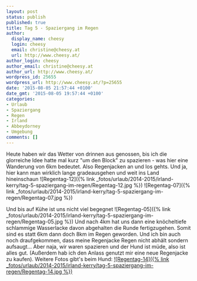 ```yaml
---
layout: post
status: publish
published: true
title: Tag 5 - Spaziergang im Regen
author:
  display_name: cheesy
  login: cheesy
  email: christine@cheesy.at
  url: http://www.cheesy.at/
author_login: cheesy
author_email: christine@cheesy.at
author_url: http://www.cheesy.at/
wordpress_id: 25655
wordpress_url: http://www.cheesy.at/?p=25655
date: '2015-08-05 21:57:44 +0100'
date_gmt: '2015-08-05 19:57:44 +0100'
categories:
- Urlaub
- Spaziergang
- Regen
- Irland
- Abbeydorney
- Umgebung
comments: []
---
```

Heute haben wir das Wetter von drinnen aus genossen, bis ich die glorreiche Idee hatte mal kurz "um den Block" zu spazieren - was hier eine Wanderung von 6km bedeutet. Also Regenjacken an und los gehts.
Und ja, hier kann man wirklich lange gradeausgehen und weit ins Land hineinschaun
![Regentag-12]({% link _fotos/urlaub/2014-2015/irland-kerry/tag-5-spaziergang-im-regen/Regentag-12.jpg %})
 ![Regentag-07]({% link _fotos/urlaub/2014-2015/irland-kerry/tag-5-spaziergang-im-regen/Regentag-07.jpg %})
<!--more-->
Und bis auf Kühe ist uns nicht viel begegnet
![Regentag-05]({% link _fotos/urlaub/2014-2015/irland-kerry/tag-5-spaziergang-im-regen/Regentag-05.jpg %})
Und nach 4km hat uns dann eine knöcheltiefe schlammige Wasserlacke davon abgehalten die Runde fertigzugehen. Somit sind es statt 6km dann doch 8km im Regen geworden. Und ich bin auch noch draufgekommen, dass meine Regenjacke Regen nicht abhält sondern aufsaugt...
Aber naja, wir waren spazieren und der Hund ist müde, also ist alles gut. (Außerdem hab ich den Anlass genutzt mir eine neue Regenjacke zu kaufen).
Weitere Fotos gibt's beim Hund:
[![Regentag-14]({% link _fotos/urlaub/2014-2015/irland-kerry/tag-5-spaziergang-im-regen/Regentag-14.jpg %})](http://www.cheesy.at/fotos/urlaub/irland-kerry/tag-5-spaziergang-im-regen/)
